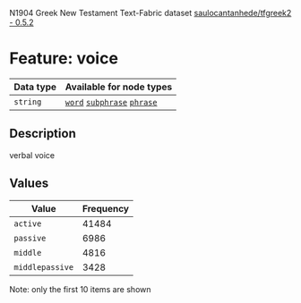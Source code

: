 <p>N1904 Greek New Testament Text-Fabric dataset <a href="https://github.com/saulocantanhede/tfgreek2">saulocantanhede/tfgreek2 - 0.5.2</a></p>

<h1>Feature: voice</h1>

<table>
<thead>
<tr>
  <th>Data type</th>
  <th>Available for node types</th>
</tr>
</thead>
<tbody>
<tr>
  <td><code>string</code></td>
  <td><A HREF="featurebynodetype.md#word"><code>word</code></A> <A HREF="featurebynodetype.md#subphrase"><code>subphrase</code></A> <A HREF="featurebynodetype.md#phrase"><code>phrase</code></A></td>
</tr>
</tbody>
</table>

<h2>Description</h2>

<p>verbal voice</p>

<h2>Values</h2>

<table>
<thead>
<tr>
  <th>Value</th>
  <th>Frequency</th>
</tr>
</thead>
<tbody>
<tr>
  <td><code>active</code></td>
  <td>41484</td>
</tr>
<tr>
  <td><code>passive</code></td>
  <td>6986</td>
</tr>
<tr>
  <td><code>middle</code></td>
  <td>4816</td>
</tr>
<tr>
  <td><code>middlepassive</code></td>
  <td>3428</td>
</tr>
</tbody>
</table>

<p>Note: only the first 10 items are shown</p>

